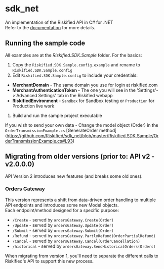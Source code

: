 sdk_net
=======

An implementation of the Riskified API in C# for .NET  
Refer to the [documentation](http://apiref.riskified.com) for more details.

Running the sample code
-----------------------
All examples are at the _Riskified.SDK.Sample_ folder. For the basics:

1. Copy the ```Riskified.SDK.Sample.config.example``` and rename to ```Riskified.SDK.Sample.config```
1. Edit ```Riskified.SDK.Sample.config``` to include your credentials: 
  - **MerchantDomain** - The same domain you use for login at riskified.com
  - **MerchantAuthenticationToken** - The one you will see in the 'Settings'->'Advanced Settings' tab in the Riskified webapp
  - **RiskifiedEnvironment** - `Sandbox` for Sandbox testing or `Production` for Production live work
1. Build and run the sample project executable

If you wish to send your own data - Change the model object (Order) in the ```OrderTransmissionExample.cs``` [GenerateOrder method] (https://github.com/Riskified/sdk_net/blob/master/Riskified.SDK.Sample/OrderTransmissionExample.cs#L93)


Migrating from older versions (prior to: API v2 - v2.0.0.0)
-----------------------------------------------------------

API Version 2 introduces new features (and breaks some old ones).  

### Orders Gateway ###

This version represents a shift from data-driven order handling to multiple API endpoints and introduces some new Model objects.  
Each endpoint/method designed for a specific purpose:

* `/Create` - served by `ordersGateway.Create(Order)`
* `/Update` - served by `ordersGateway.Update(Order)`
* `/Submit` - served by `ordersGateway.Submit(Order)`
* `/Refund` - served by `ordersGateway.PartlyRefund(OrderPartialRefund)`
* `/Cancel` - served by `ordersGateway.Cancel(OrderCancellation)`
* `/historical` - served by `ordersGateway.SendHistoricalOrders(Orders)`

When migrating from version 1, you'll need to separate the different calls to Riskified's API to support this new process.

